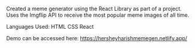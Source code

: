 Created a meme generator using the React Library as part of a project. Uses the Imgflip API to receive the most popular meme images of all time.

Languages Used:
  HTML
  CSS
  React

Demo can be accessed here: https://hersheyharishmemegen.netlify.app/
